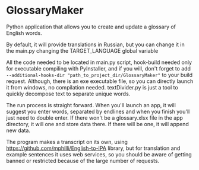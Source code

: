 # GlossaryMaker
Python application that allows you to create and update a glossary of English words.

By default, it will provide translations in Russian, but you can change it in the main.py changing the TARGET_LANGUAGE global variable

All the code needed to be located in main.py script, hook-build needed only for executable compiling with PyInstaller, and if you will, don't forget to add `--additional-hooks-dir "path_to_project_dir/GlossaryMaker"` to your build request. Although, there is an exe executable file, so you can directly launch it from windows, no compilation needed. textDivider.py 
is just a tool to quickly decompose text to separate unique words.

The run process is straight forward. When you'll launch an app, it will suggest you enter words, separated by endlines and when you finish you'll just need to double enter. If there won't be a glossary.xlsx file in the app directory, it will one and store data there. If there will be one, it will append new data.

The program makes a transcript on its own, using https://github.com/mphilli/English-to-IPA library, but for translation and example sentences it uses web services, so you should be aware of getting banned or restricted because of the large number of requests.
